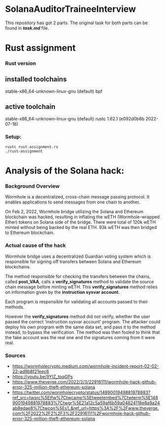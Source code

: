 # SolanaAuditorTraineeInterview

This repository has got 2 parts. The original task for both parts can be found in ___task.md___ file.

# Rust assignment

### Rust version

installed toolchains
--------------------

stable-x86_64-unknown-linux-gnu (default)
bpf

active toolchain
----------------

stable-x86_64-unknown-linux-gnu (default)
rustc 1.62.1 (e092d0b6b 2022-07-16)

### Setup:

```
rustc rust-assignment.rs
./rust-assignment
```

# Analysis of the Solana hack:

### Background Overview

Wormhole is a decentralized, cross-chain message passing protocol. It enables applications to send messages from one chain to another.

On Feb 2, 2022, Wormhole bridge utilizing the Solana and Ethereum blockchain was hacked, resulting in inflating the wETH (Wormhole-wrapped Ether) tokens on Solana side of the bridge. There were total of 120k wETH minted without being backed by the real ETH. 93k wETH was then bridged to Ethereum blockchain.

### Actual cause of the hack

Wormhole bridge uses a decentralized Guardian voting system which is responsible for signing off transfers between Solana and Ethereum blockchains.

The method responsible for checking the transfers between the chains, called **post_VAA**, calls a **verify_signatures** method to validate the source chain message before minting wETH. This **verify_signatures** method relies on information given by the **instruction sysvar account**.

Each program is responsible for validating all accounts passed to their methods.

However the **verify_signatures** method did not verify, whether the user passed the correct 'instruction sysvar account' program. The attacker could deploy his own program with the same data set, and pass it to the method instead, to bypass the verification. The method was then fooled to think that the fake account was the real one and the signatures coming from it were real.

### Sources

- https://wormholecrypto.medium.com/wormhole-incident-report-02-02-22-ad9b8f21eec6
- https://youtu.be/9YIZ_tpqGPs
- https://www.theverge.com/2022/2/3/22916111/wormhole-hack-github-error-325-million-theft-ethereum-solana
- https://twitter.com/wormholecrypto/status/1489001949881978883?ref_src=twsrc%5Etfw%7Ctwcamp%5Etweetembed%7Ctwterm%5E1489001949881978883%7Ctwgr%5E21a12c5a59af6b59a04624118e8a9a24ab8edae8%7Ctwcon%5Es1_&ref_url=https%3A%2F%2Fwww.theverge.com%2F2022%2F2%2F3%2F22916111%2Fwormhole-hack-github-error-325-million-theft-ethereum-solana
